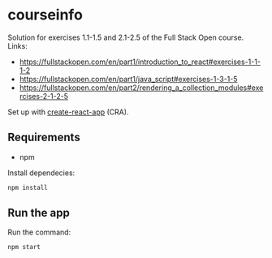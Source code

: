 # courseinfo

Solution for exercises 1.1-1.5 and 2.1-2.5 of the Full Stack Open course.
Links: 
* https://fullstackopen.com/en/part1/introduction_to_react#exercises-1-1-1-2
* https://fullstackopen.com/en/part1/java_script#exercises-1-3-1-5
* https://fullstackopen.com/en/part2/rendering_a_collection_modules#exercises-2-1-2-5

Set up with [create-react-app](https://github.com/facebook/create-react-app) (CRA).

## Requirements

* npm

Install dependecies:
```bash
npm install
```

## Run the app

Run the command:
```
npm start
```